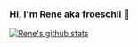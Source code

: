 ### Hi, I'm Rene aka froeschli 👋

[![Rene's github stats](https://github-readme-stats.vercel.app/api?username=poyyaren)](https://github.com/poyyaren/github-readme-stats)

<!--
**poyyaren/poyyaren** is a ✨ _special_ ✨ repository because its `README.md` (this file) appears on your GitHub profile.

Here are some ideas to get you started:

- 🔭 I’m currently working on ...
- 🌱 I’m currently learning ...
- 👯 I’m looking to collaborate on ...
- 🤔 I’m looking for help with ...
- 💬 Ask me about ...
- 📫 How to reach me: ...
- 😄 Pronouns: ...
- ⚡ Fun fact: ...
-->
